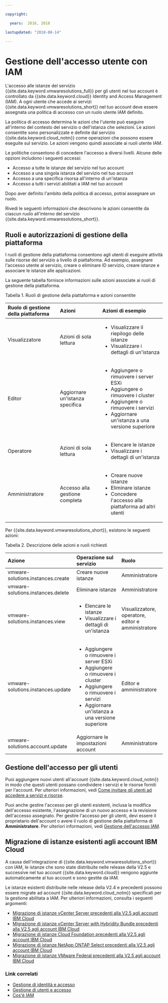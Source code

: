 ```yaml
---

copyright:

  years:  2016, 2018

lastupdated: "2018-08-14"

---
```


# Gestione dell'accesso utente con IAM

L'accesso alle istanze del servizio {{site.data.keyword.vmwaresolutions_full}} per gli utenti nel tuo account è controllato da {{site.data.keyword.cloud}} Identity and Access Management (IAM). A ogni utente che accede ai servizi {{site.data.keyword.vmwaresolutions_short}} nel tuo account deve essere assegnata una politica di accesso con un ruolo utente IAM definito.

La politica di accesso determina le azioni che l'utente può eseguire all'interno del contesto del servizio o dell'istanza che selezioni. Le azioni consentite sono personalizzate e definite dal servizio {{site.data.keyword.cloud_notm}} come operazioni che possono essere eseguite sul servizio. Le azioni vengono quindi associate ai ruoli utente IAM.

Le politiche consentono di concedere l'accesso a diversi livelli. Alcune delle opzioni includono i seguenti accessi:

* Accesso a tutte le istanze del servizio nel tuo account
* Accesso a una singola istanza del servizio nel tuo account
* Accesso a una specifica risorsa all'interno di un'istanza
* Accesso a tutti i servizi abilitati a IAM nel tuo account

Dopo aver definito l'ambito della politica di accesso, potrai assegnare un ruolo.

Rivedi le seguenti informazioni che descrivono le azioni consentite da ciascun ruolo all'interno del servizio {{site.data.keyword.vmwaresolutions_short}}.

## Ruoli e autorizzazioni di gestione della piattaforma

I ruoli di gestione della piattaforma consentono agli utenti di eseguire attività sulle risorse del servizio a livello di piattaforma. Ad esempio, assegnare l'accesso utente al servizio, creare o eliminare ID servizio, creare istanze e associare le istanze alle applicazioni.

La seguente tabella fornisce informazioni sulle azioni associate ai ruoli di gestione della piattaforma.

Tabella 1. Ruoli di gestione della piattaforma e azioni consentite

| Ruolo di gestione della piattaforma | Azioni | Azioni di esempio |
|:----------------- |:----------------- |:----------------- |
| Visualizzatore | Azioni di sola lettura | <ul><li>Visualizzare il riepilogo delle istanze</li><li>Visualizzare i dettagli di un'istanza</li></ul>|
| Editor | Aggiornare un'istanza specifica |<ul><li>Aggiungere o rimuovere i server ESXi</li><li>Aggiungere o rimuovere i cluster</li><li>Aggiungere o rimuovere i servizi</li><li>Aggiornare un'istanza a una versione superiore</li></ul> |
| Operatore | Azioni di sola lettura | <ul><li>Elencare le istanze</li><li>Visualizzare i dettagli di un'istanza</li></ul> |
| Amministratore | Accesso alla gestione completa |<ul><li>Creare nuove istanze</li><li>Eliminare istanze</li><li>Concedere l'accesso alla piattaforma ad altri utenti</li></ul>|

Per {{site.data.keyword.vmwaresolutions_short}}, esistono le seguenti azioni:

Tabella 2. Descrizione delle azioni e ruoli richiesti

| Azione | Operazione sul servizio | Ruolo |
|:------ |:-------------------- |:---- |
| vmware-solutions.instances.create | Creare nuove istanze | Amministratore |
| vmware-solutions.instances.delete | Eliminare istanze | Amministratore |
| vmware-solutions.instances.view | <ul><li>Elencare le istanze</li><li>Visualizzare i dettagli di un'istanza</li></ul> | Visualizzatore, operatore, editor e amministratore |
| vmware-solutions.instances.update | <ul><li>Aggiungere o rimuovere i server ESXi</li><li>Aggiungere o rimuovere i cluster</li><li>Aggiungere o rimuovere i servizi</li><li>Aggiornare un'istanza a una versione superiore</li></ul> | Editor e amministratore |
| vmware-solutions.account.update | Aggiornare le impostazioni account | Amministratore |

## Gestione dell'accesso per gli utenti

Puoi aggiungere nuovi utenti all'account {{site.data.keyword.cloud_notm}} in modo che questi utenti possano condividere i servizi e le risorse forniti per l'account. Per ulteriori informazioni, vedi [Come invitare gli utenti ad accedere a servizi e risorse](../vmonic/iamuserinvite.html).

Puoi anche gestire l'accesso per gli utenti esistenti, inclusa la modifica dell'accesso esistente, l'assegnazione di un nuovo accesso e la revisione dell'accesso assegnato. Per gestire l'accesso per gli utenti, devi essere il proprietario dell'account o avere il ruolo di gestione della piattaforma di **Amministratore**. Per ulteriori informazioni, vedi [Gestione dell'accesso IAM](../../../iam/mngiam.html).

## Migrazione di istanze esistenti agli account IBM Cloud

A causa dell'integrazione di {{site.data.keyword.vmwaresolutions_short}} con IAM, le istanze che sono state distribuite nelle release della V2.5 e successive nel tuo account {{site.data.keyword.cloud}} vengono aggiunte automaticamente al tuo account e sono gestite da IAM.

Le istanze esistenti distribuite nelle release della V2.4 e precedenti possono essere migrate ad account {{site.data.keyword.cloud_notm}} specificati per la gestione abilitata a IAM. Per ulteriori informazioni, consulta i seguenti argomenti:
* [Migrazione di istanze vCenter Server precedenti alla V2.5 agli account IBM Cloud](../vcenter/vc_addinstancetousraccount.html)
* [Migrazione di istanze vCenter Server with Hybridity Bundle precedenti alla V2.5 agli account IBM Cloud](../vcenter/vc_hybrid_addinstancetousraccount.html)
* [Migrazione di istanze Cloud Foundation precedenti alla V2.5 agli account IBM Cloud](../sddc/sd_addinstancetousraccount.html)
* [Migrazione di istanze NetApp ONTAP Select precedenti alla V2.5 agli account IBM Cloud](../netapp/np_addinstancetousraccount.html)
* [Migrazione di istanze VMware Federal precedenti alla V2.5 agli account IBM Cloud](../vcenter/vc_fed_addinstancetousraccount.html)

### Link correlati

* [Gestione di identità e accesso](../../../iam/quickstart.html)
* [Gestione di utenti e accesso](../../../iam/iamusermanage.html)
* [Cos'è IAM](../../../iam/index.html)

